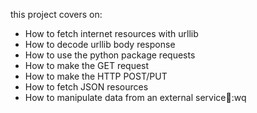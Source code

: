 this project covers on:
- How to fetch internet resources  with urllib
- How to decode urllib body response
- How to use the python package requests
- How to make the GET request
- How to make the HTTP POST/PUT
- How to fetch JSON resources
- How to manipulate data from an external service:wq
